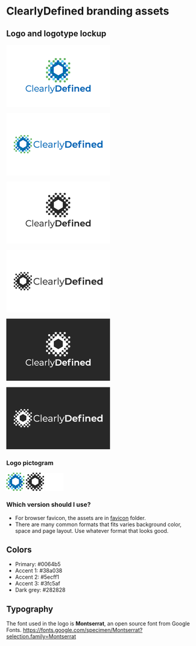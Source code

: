 # ClearlyDefined branding assets

## Logo and logotype lockup

![BrandingClearlyDefined_FullLogo_color_v.png](BrandingClearlyDefined_FullLogo_color_v.png)

![BrandingClearlyDefined_FullLogo_color_h.png](BrandingClearlyDefined_FullLogo_color_h.png)

![BrandingClearlyDefined_FullLogo_mono_v.png](BrandingClearlyDefined_FullLogo_mono_v.png)

![BrandingClearlyDefined_FullLogo_mono_h.png](BrandingClearlyDefined_FullLogo_mono_h.png)

![BrandingClearlyDefined_FullLogo_white_v.png](BrandingClearlyDefined_FullLogo_white_v.png)

![BrandingClearlyDefined_FullLogo_white_h.png](BrandingClearlyDefined_FullLogo_white_h.png)

### Logo pictogram

![BrandingClearlyDefined_Logo_color_48x.png](BrandingClearlyDefined_Logo_color_48x.png)
![BrandingClearlyDefined_Logo_mono_48x.png](BrandingClearlyDefined_Logo_mono_48x.png)
![BrandingClearlyDefined_Logo_white_48x.png](BrandingClearlyDefined_Logo_white_48x.png)

### Which version should I use?

- For browser favicon, the assets are in [favicon](./favicon/) folder.
- There are many common formats that fits varies background color, space and page layout. Use whatever format that looks good.

## Colors

- Primary: #0064b5
- Accent 1: #38a038
- Accent 2: #5ecff1
- Accent 3: #3fc5af
- Dark grey: #282828

## Typography

The font used in the logo is **Montserrat**, an open source font from Google Fonts.
https://fonts.google.com/specimen/Montserrat?selection.family=Montserrat
